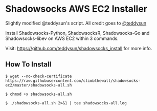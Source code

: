 # Shadowsocks AWS EC2 Installer

Slightly modified @teddysun's script. All credit goes to [@teddysun](teddysun)

Install Shadowsocks-Python, ShadowsocksR, Shadowsocks-Go and Shadowsocks-libev on AWS EC2 within 3 commands.

Visit: https://github.com/teddysun/shadowsocks_install for more info.

## How To Install

```
$ wget --no-check-certificate https://raw.githubusercontent.com/climbthewall/shadowsocks-ec2/master/shadowsocks-all.sh

$ chmod +x shadowsocks-all.sh

$ ./shadowsocks-all.sh 2>&1 | tee shadowsocks-all.log

```
